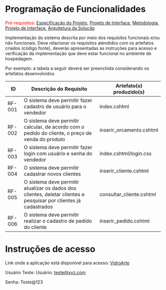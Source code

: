 # Programação de Funcionalidades

<span style="color:red">Pré-requisitos: <a href="2-Especificação do Projeto.md"> Especificação do Projeto</a></span>, <a href="3-Projeto de Interface.md"> Projeto de Interface</a>, <a href="4-Metodologia.md"> Metodologia</a>, <a href="3-Projeto de Interface.md"> Projeto de Interface</a>, <a href="5-Arquitetura da Solução.md"> Arquitetura da Solução</a>

Implementação do sistema descrita por meio dos requisitos funcionais e/ou não funcionais. Deve relacionar os requisitos atendidos com os artefatos criados (código fonte), deverão apresentadas as instruções para acesso e verificação da implementação que deve estar funcional no ambiente de hospedagem.

Por exemplo: a tabela a seguir deverá ser preenchida considerando os artefatos desenvolvidos.

|ID    | Descrição do Requisito  | Artefato(s) produzido(s) |
|------|-----------------------------------------|----|
|RF-001|O sistema deve permitir fazer cadastro de usuário para o vendedor |index.cshtml| 
|RF-002|O sistema deve permitir calcular, de acordo com o pedido do cliente, o preço de venda do produto  |inserir_orcamento.cshtml |
|RF-003|O sistema deve permitir fazer login com usuário e senha do vendedor|index.cshtml/login.css|
|RF-004|O sistema deve permitir cadastrar novos clientes|inserir_cliente.cshtml|
|RF-005|O sistema deve permitir atualizar os dados dos clientes, deletar clientes e pesquisar por clientes já cadastrados|consultar_cliente.cshtml|
|RF-006|O sistema deve permitir realizar o cadastro de pedido do cliente|inserir_pedido.cshtml|
# Instruções de acesso

Link onde a aplicação está disponível para acesso:
[VidroArte](https://vidroarte.azurewebsites.net/)

Usuário Teste:
Usuário: teste@xyz.com                                                                                                                                                                                                                                                                                                                                                                      
                                                                                                                                                                                                                                                               
Senha: Teste@123

